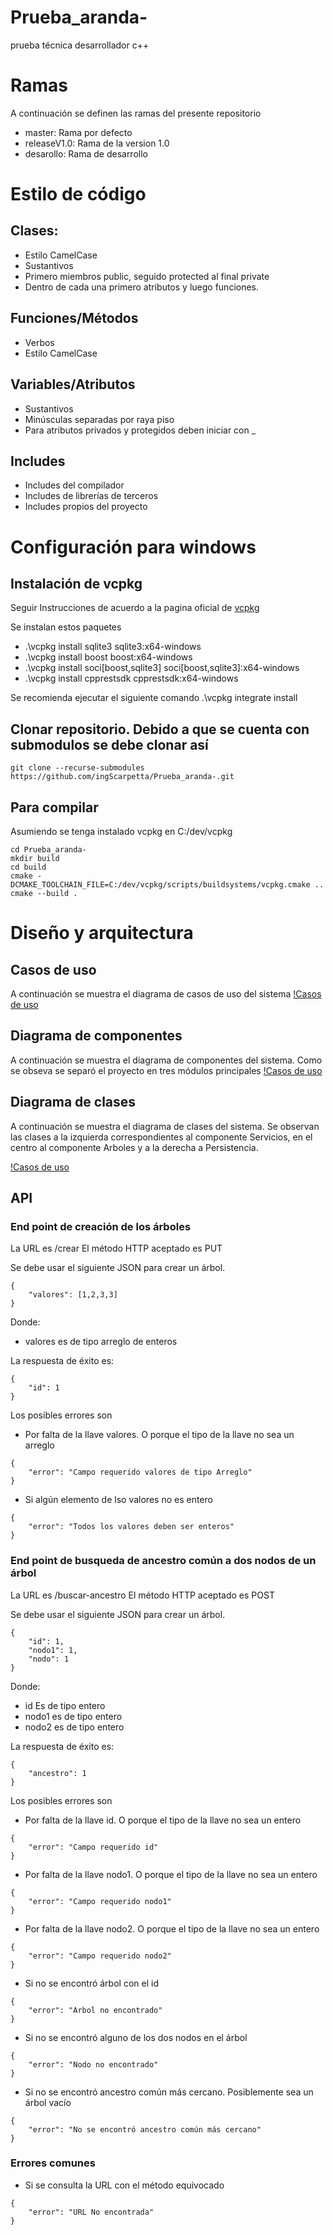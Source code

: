 ﻿# Prueba_aranda-
prueba técnica desarrollador c++

# Ramas
A continuación se definen las ramas del presente repositorio
* master: Rama por defecto
* releaseV1.0: Rama de la version 1.0
* desarollo: Rama de desarrollo

# Estilo de código
## Clases:
* Estilo CamelCase
* Sustantivos
* Primero miembros public, seguido protected al final private
* Dentro de cada una primero atributos y luego  funciones.

## Funciones/Métodos
* Verbos
* Estilo CamelCase

## Variables/Atributos
* Sustantivos
* Minúsculas separadas por raya piso
* Para atributos privados y protegidos deben iniciar con _

## Includes
* Includes del compilador
* Includes de librerías de terceros
* Includes propios del proyecto

# Configuración para windows
## Instalación de vcpkg
Seguir Instrucciones de acuerdo a la pagina oficial de [vcpkg](https://github.com/microsoft/vcpkg)

Se instalan estos paquetes
* .\vcpkg install sqlite3 sqlite3:x64-windows
* .\vcpkg install boost boost:x64-windows
* .\vcpkg install soci[boost,sqlite3] soci[boost,sqlite3]:x64-windows
* .\vcpkg install cpprestsdk cpprestsdk:x64-windows

Se recomienda ejecutar el siguiente comando
.\vcpkg integrate install

## Clonar repositorio. Debido a que se cuenta con submodulos se debe clonar así

```
git clone --recurse-submodules https://github.com/ingScarpetta/Prueba_aranda-.git
```

## Para compilar

Asumiendo se tenga instalado vcpkg en C:/dev/vcpkg

```
cd Prueba_aranda-
mkdir build
cd build
cmake -DCMAKE_TOOLCHAIN_FILE=C:/dev/vcpkg/scripts/buildsystems/vcpkg.cmake ..
cmake --build .
```

# Diseño y arquitectura

## Casos de uso

A continuación se muestra el diagrama de casos de uso del sistema
[!Casos de uso](docs/img/v1.0.0/Modelo_casos_uso.png)

## Diagrama de componentes

A continuación se muestra el diagrama de componentes del sistema. Como se obseva se separó el proyecto en tres módulos principales
[!Casos de uso](docs/img/v1.0.0/Diagrama_Componentes.png)


## Diagrama de clases

A continuación se muestra el diagrama de clases del sistema. Se observan las clases a la izquierda correspondientes al componente Servicios, en el centro al componente  Arboles y a la derecha a Persistencia.

[!Casos de uso](docs/img/v1.0.0/Modelo_Clases.png)

## API

### End point de creación de los árboles

La URL es /crear
El método HTTP aceptado es PUT

Se debe usar el siguiente JSON para crear un árbol.

```
{
	"valores": [1,2,3,3]
}
```

Donde:
* valores es de tipo arreglo de enteros

La respuesta de éxito es:

```
{
	"id": 1
}
```

Los posibles errores son
* Por falta de la llave valores. O porque el tipo de la llave no sea un arreglo
```
{
	"error": "Campo requerido valores de tipo Arreglo"
}
```

* Si algún elemento de lso valores no es entero
```
{
	"error": "Todos los valores deben ser enteros"
}
```

### End point de busqueda de ancestro común a dos nodos de un árbol

La URL es /buscar-ancestro
El método HTTP aceptado es POST

Se debe usar el siguiente JSON para crear un árbol.

```
{
	"id": 1,
	"nodo1": 1,
	"nodo": 1
}
```

Donde:
* id Es de tipo entero
* nodo1 es de tipo entero
* nodo2 es de tipo entero

La respuesta de éxito es:

```
{
	"ancestro": 1
}
```

Los posibles errores son
* Por falta de la llave id. O porque el tipo de la llave no sea un entero
```
{
	"error": "Campo requerido id"
}
```

* Por falta de la llave nodo1. O porque el tipo de la llave no sea un entero
```
{
	"error": "Campo requerido nodo1"
}
```

* Por falta de la llave nodo2. O porque el tipo de la llave no sea un entero
```
{
	"error": "Campo requerido nodo2"
}
```

* Si no se encontró árbol con el id
```
{
	"error": "Arbol no encontrado"
}
```

* Si no se encontró alguno de los dos nodos en el árbol
```
{
	"error": "Nodo no encontrado"
}
```

* Si no se encontró ancestro común más cercano. Posiblemente sea un árbol vacío
```
{
	"error": "No se encontró ancestro común más cercano"
}
```

### Errores comunes
* Si se consulta la URL con el método equivocado
```
{
	"error": "URL No encontrada"
}
```

